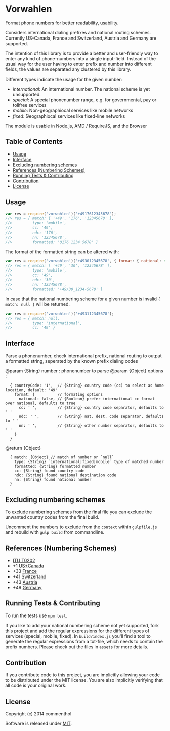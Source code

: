 # Vorwahlen

Format phone numbers for better readability, usability.

Considers international dialing prefixes and national routing schemes.
Currently US-Canada, France and Switzerland, Austria and Germany are supported.

The intention of this library is to provide a better and user-friendly way to enter any kind of phone-numbers into a single input-field.
Instead of the usual way for the user having to enter prefix and number into different fields, the values are separated any clustered by this library.

Different types indicate the usage for the given number:
* _international_: An international number. The national scheme is yet unsupported.
* _special_: A special phonenumber range, e.g. for governmental, pay or tollfree services
* _mobile_: Non-geographiocal services like mobile networks
* _fixed_: Geographiocal services like fixed-line networks

The module is usable in Node.js, AMD / RequireJS, and the Browser

## Table of Contents

<!-- !toc (minlevel=2 omit="Table of Contents") -->

* [Usage](#usage)
* [Interface](#interface)
* [Excluding numbering schemes](#excluding-numbering-schemes)
* [References (Numbering Schemes)](#references-numbering-schemes-)
* [Running Tests & Contributing](#running-tests-contributing)
* [Contribution](#contribution)
* [License](#license)

<!-- toc! -->

## Usage

```javascript
var res = require('vorwahlen')('+4917612345678');
//> res = { match: [ '+49', '176', '12345678' ],
//>         type: 'mobile',
//>         cc: '49',
//>         ndc: '176',
//>         nn: '12345678',
//>         formatted: '0176 1234 5678' }
```

The format of the formatted string can be altered with:

```javascript
var res = require('vorwahlen')('+493012345678', { format: { national: false, cc: '/', ndc: '_', nn: '-' }});
//> res = { match: [ '+49', '30', '12345678' ],
//>         type: 'mobile',
//>         cc: '49',
//>         ndc: '30',
//>         nn: '12345678',
//>         formatted: '+49/30_1234-5678' }
```

In case that the national numbering scheme for a given number is invalid `{ match: null }` will be returned.

```javascript
var res = require('vorwahlen')('+493112345678');
//> res = { match: null,
//>         type: 'international',
//>         cc: '49' }
```

## Interface

Parse a phonenumber, check international prefix, national routing to
output a formatted string, seperated by the known prefix dialing codes

@param {String} number : phonenumber to parse
@param {Object} options :
```
  { countryCode: '1',  // {String} country code (cc) to select as home location, default: '49'
    format: {          // formating options
      national: false, // {Boolean} prefer international cc format over national, defaults to true
      cc: ' ',         // {String} country code separator, defaults to ' '
      ndc: ' ',        // {String} nat. dest. code separator, defaults to ' '
      nn: ' ',         // {String} other number separator, defaults to ' '
    }
  }
```
@return {Object}
```
  { match: {Object} // match of number or `null`
    type: {String} `international|fixed|mobile` type of matched number
    formatted: {String} formatted number
    cc: {String} found country code
    ndc: {String} found national destination code
    nn: {String} found national number
  }
```

## Excluding numbering schemes

To exclude numbering schemes from the final file you can exclude the unwanted country codes from the final build.

Uncomment the numbers to exclude from the `context` within `gulpfile.js` and rebuild with `gulp build` from commandline.

## References (Numbering Schemes)

* [ITU T0202](http://www.itu.int/oth/T0202.aspx?parent=T0202)
* +1 [US+Canada](http://www.nanpa.com/enas/geoAreaCodeNumberReport.do)
* +33 [France](http://www.arcep.fr/index.php?id=8146)
* +41 [Switzerland](http://www.bakom.admin.ch/themen/telekom/00479/00604/index.html?lang=en)
* +43 [Austria](https://www.rtr.at/en/tk/E129)
* +49 [Germany](http://www.bundesnetzagentur.de/cln_1431/DE/Sachgebiete/Telekommunikation/Unternehmen_Institutionen/Nummerierung/Rufnummern/Rufnummern_node.html)

## Running Tests & Contributing

To run the tests use `npm test`.

If you like to add your national numbering scheme not yet supported, fork this project and add the regular expressions for the different types of services (special, mobile, fixed).
In `build/index.js` you'll find a tool to generate the regular expressions from a txt-file, which needs to contain the prefix numbers. Please check out the files in `assets` for more details.

## Contribution

If you contribute code to this project, you are implicitly allowing your code
to be distributed under the MIT license. You are also implicitly verifying that
all code is your original work.

## License

Copyright (c) 2014 commenthol

Software is released under [MIT][license].

[license]: ./LICENSE


